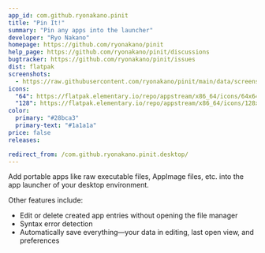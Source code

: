 ```yaml
---
app_id: com.github.ryonakano.pinit
title: "Pin It!"
summary: "Pin any apps into the launcher"
developer: "Ryo Nakano"
homepage: https://github.com/ryonakano/pinit
help_page: https://github.com/ryonakano/pinit/discussions
bugtracker: https://github.com/ryonakano/pinit/issues
dist: flatpak
screenshots:
  - https://raw.githubusercontent.com/ryonakano/pinit/main/data/screenshots/pantheon/screenshot-welcome-view.png
icons:
  "64": https://flatpak.elementary.io/repo/appstream/x86_64/icons/64x64/com.github.ryonakano.pinit.png
  "128": https://flatpak.elementary.io/repo/appstream/x86_64/icons/128x128/com.github.ryonakano.pinit.png
color:
  primary: "#28bca3"
  primary-text: "#1a1a1a"
price: false
releases:

redirect_from: /com.github.ryonakano.pinit.desktop/
---
```


<p>Add portable apps like raw executable files, AppImage files, etc. into the app launcher of your desktop environment.</p>
<p>Other features include:</p>
<ul>
<li>Edit or delete created app entries without opening the file manager</li>
<li>Syntax error detection</li>
<li>Automatically save everything―your data in editing, last open view, and preferences</li>
</ul>